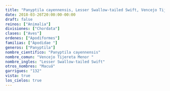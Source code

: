 ```yaml
---
title: "Panyptila cayennensis, Lesser Swallow-tailed Swift, Vencejo Tijereta Menor "
date: 2018-03-26T20:00:00-00:00
draft: false
reinos: ["Animalia"]
divisiones: ["Chordata"]
clases: ["Aves"]
ordenes: ["Apodiformes"]
familias: ["Apodidae "]
generos: ["Panyptila"]
nombre_cientifico: "Panyptila cayennensis"
nombre_comun: "Vencejo Tijereta Menor "
nombre_ingles: "Lesser Swallow-tailed Swift"
otros_nombres: "Macuá"
garrigues: "132"
vista: true
los_cielos: true
---
```

